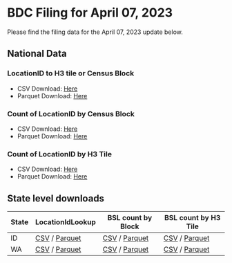# BDC Filing for April 07, 2023

Please find the filing data for the April 07, 2023 update below.

## National Data

### LocationID to H3 tile or Census Block

* CSV Download: [Here](https://pub-96372591292d4fdca85ff0f6db6c67c2.r2.dev/bslTools/20230407/national/bslsLookup.csv)
* Parquet Download: [Here](https://pub-96372591292d4fdca85ff0f6db6c67c2.r2.dev/bslTools/20230407/national/bslsLookup.parquet)

### Count of LocationID by Census Block

* CSV Download: [Here](https://pub-96372591292d4fdca85ff0f6db6c67c2.r2.dev/bslTools/20230407/national/blockBsls.csv)
* Parquet Download: [Here](https://pub-96372591292d4fdca85ff0f6db6c67c2.r2.dev/bslTools/20230407/national/blockBsls.parquet)

### Count of LocationID by H3 Tile

* CSV Download: [Here](https://pub-96372591292d4fdca85ff0f6db6c67c2.r2.dev/bslTools/20230407/national/h3Bsls.csv)
* Parquet Download: [Here](https://pub-96372591292d4fdca85ff0f6db6c67c2.r2.dev/bslTools/20230407/national/h3Bsls.parquet)

## State level downloads

| State | LocationIdLookup | BSL count by Block | BSL count by H3 Tile |
|---|---|---|---|
| ID | [CSV](https://pub-96372591292d4fdca85ff0f6db6c67c2.r2.dev/bslTools/20230407/states/idBslLookup.csv) / [Parquet](https://pub-96372591292d4fdca85ff0f6db6c67c2.r2.dev/bslTools/20230407/states/idBslLookup.parquet) | [CSV](https://pub-96372591292d4fdca85ff0f6db6c67c2.r2.dev/bslTools/20230407/states/idBlockBsls.csv) / [Parquet](https://pub-96372591292d4fdca85ff0f6db6c67c2.r2.dev/bslTools/20230407/states/idBlockBsls.parquet) | [CSV](https://pub-96372591292d4fdca85ff0f6db6c67c2.r2.dev/bslTools/20230407/states/idH3Bsls.csv) / [Parquet](https://pub-96372591292d4fdca85ff0f6db6c67c2.r2.dev/bslTools/20230407/states/idH3Bsls.parquet) |
| WA | [CSV](https://pub-96372591292d4fdca85ff0f6db6c67c2.r2.dev/bslTools/20230407/states/waBslLookup.csv) / [Parquet](https://pub-96372591292d4fdca85ff0f6db6c67c2.r2.dev/bslTools/20230407/states/waBslLookup.parquet) | [CSV](https://pub-96372591292d4fdca85ff0f6db6c67c2.r2.dev/bslTools/20230407/states/waBlockBsls.csv) / [Parquet](https://pub-96372591292d4fdca85ff0f6db6c67c2.r2.dev/bslTools/20230407/states/waBlockBsls.parquet) | [CSV](https://pub-96372591292d4fdca85ff0f6db6c67c2.r2.dev/bslTools/20230407/states/waH3Bsls.csv) / [Parquet](https://pub-96372591292d4fdca85ff0f6db6c67c2.r2.dev/bslTools/20230407/states/waH3Bsls.parquet) |